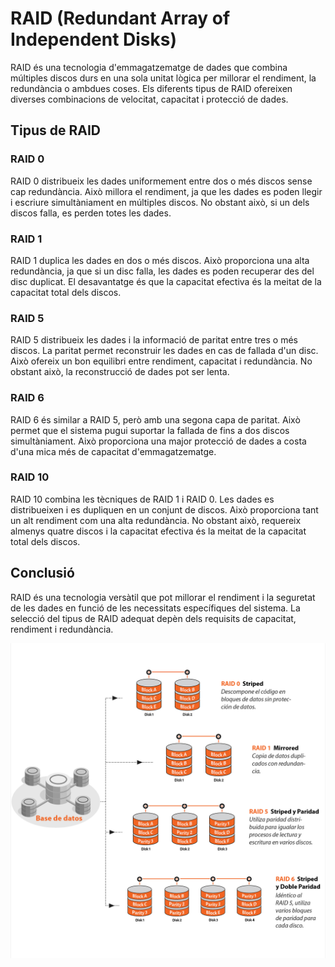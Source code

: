 # RAID (Redundant Array of Independent Disks)

RAID és una tecnologia d'emmagatzematge de dades que combina múltiples discos durs en una sola unitat lògica per millorar el rendiment, la redundància o ambdues coses. Els diferents tipus de RAID ofereixen diverses combinacions de velocitat, capacitat i protecció de dades.

## Tipus de RAID

### RAID 0 
RAID 0 distribueix les dades uniformement entre dos o més discos sense cap redundància. Això millora el rendiment, ja que les dades es poden llegir i escriure simultàniament en múltiples discos. No obstant això, si un dels discos falla, es perden totes les dades.

### RAID 1 
RAID 1 duplica les dades en dos o més discos. Això proporciona una alta redundància, ja que si un disc falla, les dades es poden recuperar des del disc duplicat. El desavantatge és que la capacitat efectiva és la meitat de la capacitat total dels discos.

### RAID 5 
RAID 5 distribueix les dades i la informació de paritat entre tres o més discos. La paritat permet reconstruir les dades en cas de fallada d'un disc. Això ofereix un bon equilibri entre rendiment, capacitat i redundància. No obstant això, la reconstrucció de dades pot ser lenta.

### RAID 6 
RAID 6 és similar a RAID 5, però amb una segona capa de paritat. Això permet que el sistema pugui suportar la fallada de fins a dos discos simultàniament. Això proporciona una major protecció de dades a costa d'una mica més de capacitat d'emmagatzematge.

### RAID 10 
RAID 10 combina les tècniques de RAID 1 i RAID 0. Les dades es distribueixen i es dupliquen en un conjunt de discos. Això proporciona tant un alt rendiment com una alta redundància. No obstant això, requereix almenys quatre discos i la capacitat efectiva és la meitat de la capacitat total dels discos.



## Conclusió
RAID és una tecnologia versàtil que pot millorar el rendiment i la seguretat de les dades en funció de les necessitats específiques del sistema. La selecció del tipus de RAID adequat depèn dels requisits de capacitat, rendiment i redundància.

![RAID Diagram](../img/raid.png)